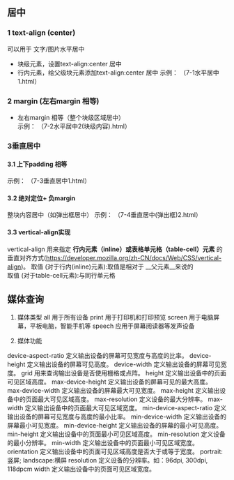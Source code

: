 ## 居中

### 1 text-align  (center)
可以用于 文字/图片水平居中    
- 块级元素，设置text-align:center 居中
- 行内元素，给父级块元素添加text-align:center 居中
示例： （7-1水平居中1.html）

### 2 margin (左右margin 相等)
- 左右margin 相等（整个块级区域居中）  
示例： （7-2水平居中2(块级内容).html）

### 3垂直居中

#### 3.1 上下padding 相等
示例： （7-3垂直居中1.html）

#### 3.2 绝对定位+ 负margin
整块内容居中（如弹出框居中）
示例： （7-4垂直居中(弹出框)2.html）

#### 3.3 vertical-align实现

vertical-align 用来指定 __行内元素（inline）或表格单元格（table-cell）元素__ 的垂直对齐方式(https://developer.mozilla.org/zh-CN/docs/Web/CSS/vertical-align)。
取值 (对于行内(inline)元素):取值是相对于 __父元素__来说的   
取值 (对于table-cell元素):与同行单元格  
 
 
## 媒体查询

 1. 媒体类型
 all	用于所有设备
 print	用于打印机和打印预览
 screen	用于电脑屏幕，平板电脑，智能手机等
 speech	应用于屏幕阅读器等发声设备
 
 2. 媒体功能
 
 
device-aspect-ratio	定义输出设备的屏幕可见宽度与高度的比率。
device-height	定义输出设备的屏幕可见高度。
device-width	定义输出设备的屏幕可见宽度。
grid	用来查询输出设备是否使用栅格或点阵。
height	定义输出设备中的页面可见区域高度。
max-device-height	定义输出设备的屏幕可见的最大高度。
max-device-width	定义输出设备的屏幕最大可见宽度。
max-height	定义输出设备中的页面最大可见区域高度。
max-resolution	定义设备的最大分辨率。
max-width	定义输出设备中的页面最大可见区域宽度。
min-device-aspect-ratio	定义输出设备的屏幕可见宽度与高度的最小比率。
min-device-width	定义输出设备的屏幕最小可见宽度。
min-device-height	定义输出设备的屏幕的最小可见高度。
min-height	定义输出设备中的页面最小可见区域高度。
min-resolution	定义设备的最小分辨率。
min-width	定义输出设备中的页面最小可见区域宽度。
orientation	定义输出设备中的页面可见区域高度是否大于或等于宽度。 portrait:竖屏; landscape:横屏
resolution	定义设备的分辨率。如：96dpi, 300dpi, 118dpcm
width	定义输出设备中的页面可见区域宽度。
 
 